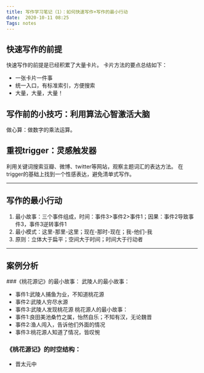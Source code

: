 ```yaml
---
title: 写作学习笔记（1）：如何快速写作+写作的最小行动
date:  2020-10-11 08:25
Tags: notes
---
```


## 快速写作的前提
快速写作的前提是已经积累了大量卡片。
卡片方法的要点总结如下：
- 一张卡片一件事
- 统一入口，有标准索引，方便搜索
- 大量，大量，大量！
## 写作前的小技巧：利用算法心智激活大脑
做心算：做数字的乘法运算。
## 重视trigger：灵感触发器
利用关键词搜索豆瓣、微博、twitter等网站，观察主题词汇的表达方法。
在trigger的基础上找到一个性感表达，避免清单式写作。
- - - - - - 

## 写作的最小行动
1. 最小故事：三个事件组成，时间：事件3>事件2>事件1；因果：事件2导致事件3，事件3逆转事件1
2. 最小模式：这里-那里-这里；现在-那时-现在；我-他们-我
3. 原则：立体大于扁平；空间大于时间；时间大于行动者
- - - - - 

## 案例分析

###《桃花源记》的最小故事：
武陵人的最小故事：
- 事件1:武陵人捕鱼为业，不知道桃花源
- 事件2:武陵人穷尽水源
- 事件3:武陵人发现桃花源
桃花源人的最小故事：
- 事件1:良田美池桑竹之属，怡然自乐；不知有汉，无论魏晋
- 事件2:渔人闯入，告诉他们外面的情况
- 事件3:桃花源人知道了情况，皆叹惋

### 《桃花源记》的时空结构：
- 晋太元中